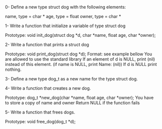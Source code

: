 0- Define a new type struct dog with the following elements:

name, type = char *
age, type = float
owner, type = char *

1- Write a function that initialize a variable of type struct dog

Prototype: void init_dog(struct dog *d, char *name, float age, char *owner);

2- Write a function that prints a struct dog

Prototype: void print_dog(struct dog *d);
Format: see example bellow
You are allowed to use the standard library
If an element of d is NULL, print (nil) instead of this element. (if name is NULL, print Name: (nil))
If d is NULL print nothing.

3- Define a new type dog_t as a new name for the type struct dog.

4- Write a function that creates a new dog.

Prototype: dog_t *new_dog(char *name, float age, char *owner);
You have to store a copy of name and owner
Return NULL if the function fails

5- Write a function that frees dogs.

Prototype: void free_dog(dog_t *d);
